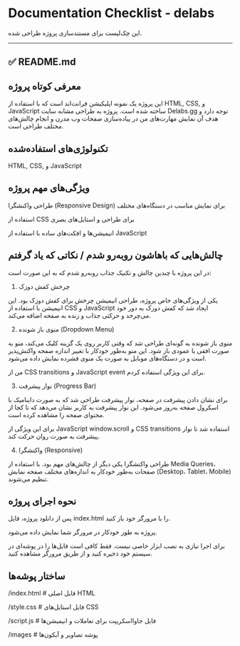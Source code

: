 # Documentation Checklist - delabs

این چک‌لیست برای مستندسازی پروژه‌ طراحی شده.

---

## ✅ README.md

## معرفی کوتاه پروژه


این پروژه یک نمونه اپلیکیشن فرانت‌اند است که با استفاده از HTML, CSS, و JavaScript ساخته شده است.
پروژه به طراحی مشابه سایت Delabs.gg توجه دارد و هدف آن نمایش مهارت‌های من در پیاده‌سازی صفحات وب مدرن و انجام چالش‌های مختلف طراحی است.


## تکنولوژی‌های استفاده‌شده


HTML, CSS, و JavaScript


## ویژگی‌های مهم پروژه


طراحی واکنشگرا (Responsive Design) برای نمایش مناسب در دستگاه‌های مختلف

استفاده از CSS برای طراحی و استایل‌های بصری

انیمیشن‌ها و افکت‌های ساده با استفاده از JavaScript



## چالش‌هایی که باهاشون روبه‌رو شدم / نکاتی که یاد گرفتم

در این پروژه با چندین چالش و تکنیک جذاب روبه‌رو شدم که به این صورت است:

1. چرخش کفش دوزک

یکی از ویژگی‌های خاص پروژه، طراحی انیمیشن چرخش برای کفش دوزک بود. این انیمیشن با استفاده از CSS و JavaScript ایجاد شد که کفش دوزک به دور خود می‌چرخد و حرکتی جذاب و زنده به صفحه اضافه می‌کند.

2. منوی باز شونده (Dropdown Menu)

منوی باز شونده به گونه‌ای طراحی شد که وقتی کاربر روی یک گزینه کلیک می‌کند، منو به صورت افقی یا عمودی باز شود. این منو به‌طور خودکار با تغییر اندازه صفحه واکنش‌پذیر است و در دستگاه‌های موبایل به صورت یک منوی فشرده نمایش داده می‌شود.

من از CSS transitions و JavaScript event برای این ویژگی استفاده کردم.

3. نوار پیشرفت (Progress Bar)

برای نشان دادن پیشرفت در صفحه، نوار پیشرفت طراحی شد که به صورت داینامیک با اسکرول صفحه به‌روز می‌شود. این نوار پیشرفت به کاربر نشان می‌دهد که تا کجا از محتوای صفحه را مشاهده کرده است.

برای این ویژگی از JavaScript window.scroll و CSS transitions استفاده شد تا نوار پیشرفت به صورت روان حرکت کند.

4. واکنشگرا (Responsive)

طراحی واکنشگرا یکی دیگر از چالش‌های مهم بود. با استفاده از Media Queries، صفحات به‌طور خودکار به اندازه‌های مختلف صفحه نمایش (Desktop، Tablet، Mobile) تنظیم می‌شوند.

## نحوه اجرای پروژه

پس از دانلود پروژه، فایل index.html را با مرورگر خود باز کنید.

پروژه به طور خودکار در مرورگر شما نمایش داده می‌شود.

برای اجرا نیازی به نصب ابزار خاصی نیست. فقط کافی است فایل‌ها را در پوشه‌ای در سیستم خود ذخیره کنید و از طریق مرورگر مشاهده کنید.

## ساختار پوشه‌ها


/index.html # فایل اصلی HTML

/style.css # فایل استایل‌های CSS

/script.js # فایل جاوااسکریپت برای تعاملات و انیمیشن‌ها

/images # پوشه تصاویر و آیکون‌ها




<!-- ## [ ] لینک دموی پروژه (اگه داری، مثلاً GitHub Pages یا Netlify)

- [ ] نوع لایسنس (مثل MIT, GPL)

---

## ✅ کامنت‌گذاری داخل کد

- [ ] توضیح فانکشن‌ها و بخش‌های کلیدی در JS
- [ ] کامنت برای انیمیشن‌ها یا بخش‌های خاص در CSS
- [ ] حذف کدهای اضافی یا بلااستفاده
- [ ] مرتب بودن کد (indentation، spacing، و ...)

---

## ✅ ساختار پروژه

- [ ] پوشه‌بندی واضح و منظم (css/, js/, images/, fonts/)
- [ ] نام‌گذاری فایل‌ها واضح و مرتبط با محتوا
- [ ] کد تمیز و قابل فهم

---

## ✅ فایل‌های کمکی (اختیاری ولی حرفه‌ای)

- [ ] LICENSE
- [ ] TODO.md
- [ ] CHANGELOG.md -->
